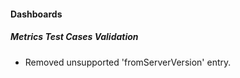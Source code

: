
#### Dashboards
##### Metrics Test Cases Validation
- Removed unsupported 'fromServerVersion' entry.

